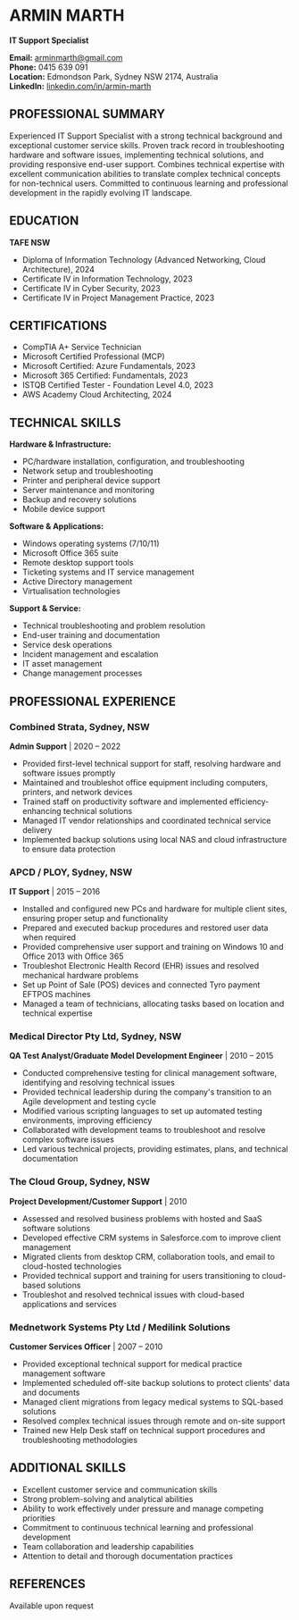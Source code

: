 # ARMIN MARTH
**IT Support Specialist**

**Email:** arminmarth@gmail.com  
**Phone:** 0415 639 091  
**Location:** Edmondson Park, Sydney NSW 2174, Australia  
**LinkedIn:** [linkedin.com/in/armin-marth](https://www.linkedin.com/in/armin-marth/)

## PROFESSIONAL SUMMARY
Experienced IT Support Specialist with a strong technical background and exceptional customer service skills. Proven track record in troubleshooting hardware and software issues, implementing technical solutions, and providing responsive end-user support. Combines technical expertise with excellent communication abilities to translate complex technical concepts for non-technical users. Committed to continuous learning and professional development in the rapidly evolving IT landscape.

## EDUCATION
**TAFE NSW**
- Diploma of Information Technology (Advanced Networking, Cloud Architecture), 2024
- Certificate IV in Information Technology, 2023
- Certificate IV in Cyber Security, 2023
- Certificate IV in Project Management Practice, 2023

## CERTIFICATIONS
- CompTIA A+ Service Technician
- Microsoft Certified Professional (MCP)
- Microsoft Certified: Azure Fundamentals, 2023
- Microsoft 365 Certified: Fundamentals, 2023
- ISTQB Certified Tester - Foundation Level 4.0, 2023
- AWS Academy Cloud Architecting, 2024

## TECHNICAL SKILLS
**Hardware & Infrastructure:**
- PC/hardware installation, configuration, and troubleshooting
- Network setup and troubleshooting
- Printer and peripheral device support
- Server maintenance and monitoring
- Backup and recovery solutions
- Mobile device support

**Software & Applications:**
- Windows operating systems (7/10/11)
- Microsoft Office 365 suite
- Remote desktop support tools
- Ticketing systems and IT service management
- Active Directory management
- Virtualisation technologies

**Support & Service:**
- Technical troubleshooting and problem resolution
- End-user training and documentation
- Service desk operations
- Incident management and escalation
- IT asset management
- Change management processes

## PROFESSIONAL EXPERIENCE

### Combined Strata, Sydney, NSW
**Admin Support** | 2020 – 2022
- Provided first-level technical support for staff, resolving hardware and software issues promptly
- Maintained and troubleshot office equipment including computers, printers, and network devices
- Trained staff on productivity software and implemented efficiency-enhancing technical solutions
- Managed IT vendor relationships and coordinated technical service delivery
- Implemented backup solutions using local NAS and cloud infrastructure to ensure data protection

### APCD / PLOY, Sydney, NSW
**IT Support** | 2015 – 2016
- Installed and configured new PCs and hardware for multiple client sites, ensuring proper setup and functionality
- Prepared and executed backup procedures and restored user data when required
- Provided comprehensive user support and training on Windows 10 and Office 2013 with Office 365
- Troubleshot Electronic Health Record (EHR) issues and resolved mechanical hardware problems
- Set up Point of Sale (POS) devices and connected Tyro payment EFTPOS machines
- Managed a team of technicians, allocating tasks based on location and technical expertise

### Medical Director Pty Ltd, Sydney, NSW
**QA Test Analyst/Graduate Model Development Engineer** | 2010 – 2015
- Conducted comprehensive testing for clinical management software, identifying and resolving technical issues
- Provided technical leadership during the company's transition to an Agile development and testing cycle
- Modified various scripting languages to set up automated testing environments, improving efficiency
- Collaborated with development teams to troubleshoot and resolve complex software issues
- Led various technical projects, providing estimates, plans, and technical documentation

### The Cloud Group, Sydney, NSW
**Project Development/Customer Support** | 2010
- Assessed and resolved business problems with hosted and SaaS software solutions
- Developed effective CRM systems in Salesforce.com to improve client management
- Migrated clients from desktop CRM, collaboration tools, and email to cloud-hosted technologies
- Provided technical support and training for users transitioning to cloud-based solutions
- Troubleshot and resolved technical issues with cloud-based applications and services

### Mednetwork Systems Pty Ltd / Medilink Solutions
**Customer Services Officer** | 2007 – 2010
- Provided exceptional technical support for medical practice management software
- Implemented scheduled off-site backup solutions to protect clients' data and documents
- Managed client migrations from legacy medical systems to SQL-based solutions
- Resolved complex technical issues through remote and on-site support
- Trained new Help Desk staff on technical support procedures and troubleshooting methodologies

## ADDITIONAL SKILLS
- Excellent customer service and communication skills
- Strong problem-solving and analytical abilities
- Ability to work effectively under pressure and manage competing priorities
- Commitment to continuous technical learning and professional development
- Team collaboration and leadership capabilities
- Attention to detail and thorough documentation practices

## REFERENCES
Available upon request
